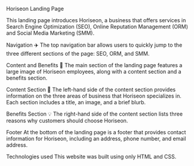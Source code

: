 Horiseon Landing Page

This landing page introduces Horiseon, a business that offers services in Search Engine Optimization (SEO), Online Reputation Management (ORM) and Social Media Marketing (SMM).

Navigation ✈️
The top navigation bar allows users to quickly jump to the three different sections of the page: SEO, ORM, and SMM.

Content and Benefits 🍾
The main section of the landing page features a large image of Horiseon employees, along with a content section and a benefits section.

Content Section 📖
The left-hand side of the content section provides information on the three areas of business that Horiseon specializes in. Each section includes a title, an image, and a brief blurb.

Benefits Section 💡
The right-hand side of the content section lists three reasons why customers should choose Horiseon.

Footer
At the bottom of the landing page is a footer that provides contact information for Horiseon, including an address, phone number, and email address.

Technologies used
This website was built using only HTML and CSS.
